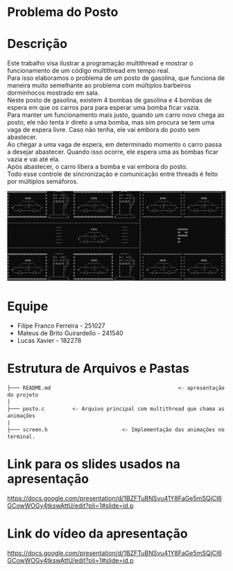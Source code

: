 # Problema do Posto

# Descrição 
Este trabalho visa ilustrar a programação multithread e mostrar o funcionamento de um código multithread em tempo real.<br>
Para isso elaboramos o problema de um posto de gasolina, que funciona de maneira muito semelhante ao problema com múltiplos barbeiros dorminhocos mostrado em sala.<br>
Neste posto de gasolina, existem 4 bombas de gasolina e 4 bombas de espera em que os carros para para esperar uma bomba ficar vazia. <br>
Para manter um funcionamento mais justo, quando um carro novo chega ao posto, ele não tenta ir direto a uma bomba, mas sim procura se tem uma vaga de espera livre. Caso não tenha, ele vai embora do posto sem abastecer. <br>
Ao chegar a uma vaga de espera, em determinado momento o carro passa a desejar abastecer. Quando isso ocorre, ele espera uma as bombas ficar vazia e vai até ela. <br>
Após abastecer, o carro libera a bomba e vai embora do posto. <br>
Todo esse controle de sincronização e comunicação entre threads é feito por múltiplos semáforos. <br>

![Imagem Posto](https://github.com/XaviRCX/MC504/blob/main/Projeto1/Imagens/Imagem%20Posto.png)

# Equipe
* Filipe Franco Ferreira - 251027
* Mateus de Brito Guirardello - 241540
* Lucas Xavier - 182278


# Estrutura de Arquivos e Pastas

~~~
├─── README.md                                         <- apresentação do projeto
│
├─── posto.c         <- Arquivo principal com multithread que chama as animações
|
├─── screen.h                        <- Implementação das animações no terminal.
~~~

# Link para os slides usados na apresentação

https://docs.google.com/presentation/d/1BZFTuBNSvu41Y8FaGe5mSQjCI6GCowWOGy4tkswAttU/edit?pli=1#slide=id.p 

# Link do vídeo da apresentação

https://docs.google.com/presentation/d/1BZFTuBNSvu41Y8FaGe5mSQjCI6GCowWOGy4tkswAttU/edit?pli=1#slide=id.p 
